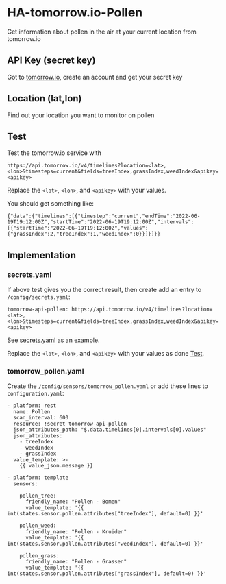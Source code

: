 # HA-tomorrow.io-Pollen
Get information about pollen in the air at your current location from tomorrow.io

## API Key (secret key)
Got to [tomorrow.io](https://www.tomorrow.io/), create an account and get your secret key

## Location (lat,lon)
Find out your location you want to monitor on pollen

## Test
Test the tomorrow.io service with

```https://api.tomorrow.io/v4/timelines?location=<lat>,<lon>&timesteps=current&fields=treeIndex,grassIndex,weedIndex&apikey=<apikey>```

Replace the `<lat>`, `<lon>`, and `<apikey>` with your values. 

You should get something like:

```{"data":{"timelines":[{"timestep":"current","endTime":"2022-06-19T19:12:00Z","startTime":"2022-06-19T19:12:00Z","intervals":[{"startTime":"2022-06-19T19:12:00Z","values":{"grassIndex":2,"treeIndex":1,"weedIndex":0}}]}]}}```

## Implementation

### secrets.yaml
If above test gives you the correct result, then create add an entry to `/config/secrets.yaml`:

```tomorrow-api-pollen: https://api.tomorrow.io/v4/timelines?location=<lat>,<lon>&timesteps=current&fields=treeIndex,grassIndex,weedIndex&apikey=<apikey>```

See [secrets.yaml](secrets.yaml) as an example.

Replace the `<lat>`, `<lon>`, and `<apikey>` with your values as done [Test](#test).

### tomorrow_pollen.yaml
Create the `/config/sensors/tomorrow_pollen.yaml` or add these lines to `configuration.yaml`:

```
- platform: rest
  name: Pollen
  scan_interval: 600
  resource: !secret tomorrow-api-pollen
  json_attributes_path: "$.data.timelines[0].intervals[0].values"
  json_attributes:
    - treeIndex
    - weedIndex
    - grassIndex
  value_template: >-
    {{ value_json.message }}

- platform: template
  sensors:
  
    pollen_tree:
      friendly_name: "Pollen - Bomen"
      value_template: '{{ int(states.sensor.pollen.attributes["treeIndex"], default=0) }}'

    pollen_weed:
      friendly_name: "Pollen - Kruiden"
      value_template: '{{ int(states.sensor.pollen.attributes["weedIndex"], default=0) }}'

    pollen_grass:
      friendly_name: "Pollen - Grassen"
      value_template: '{{ int(states.sensor.pollen.attributes["grassIndex"], default=0) }}'
```
